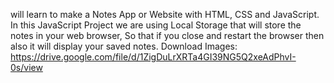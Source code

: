 will learn to make a Notes App or Website with HTML, CSS and JavaScript. 
In this JavaScript Project we are using Local Storage  that will store the notes in your web browser, So that if you close and restart the browser then also it will display your saved notes.
Download Images: https://drive.google.com/file/d/1ZigDuLrXRTa4GI39NG5Q2xeAdPhvI-0s/view